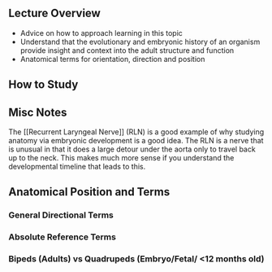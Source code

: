 

## Lecture Overview
- Advice on how to approach learning in this topic
- Understand that the evolutionary and embryonic history of an organism provide insight and context into the adult structure and function
- Anatomical terms for orientation, direction and position

## How to Study


## Misc Notes
The [[Recurrent Laryngeal Nerve]] (RLN) is a good example of why studying anatomy via embryonic development is a good idea. The RLN is a nerve that is unusual in that it does a large detour under the aorta only to travel back up to the neck. This makes much more sense if you understand the developmental timeline that leads to this.


## Anatomical Position and Terms
### General Directional Terms

### Absolute Reference Terms

### Bipeds (Adults) vs Quadrupeds (Embryo/Fetal/ <12 months old)



